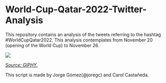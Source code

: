 # World-Cup-Qatar-2022-Twitter-Analysis
This repository contains an analysis of the tweets referring to the hashtag #WorldCupQatar2022. This analysis contemplates from November 20 (opening of the World Cup) to November 26.

![](https://media.giphy.com/media/j1BN5f7iGBTauQ1aVH/giphy.gif)

*[Source: GIPHY.](https://giphy.com/gifs/trt-network-trt-1-spor-j1BN5f7iGBTauQ1aVH)*

This script is made by Jorge Gómez(@joregc) and Carol Castañeda.
